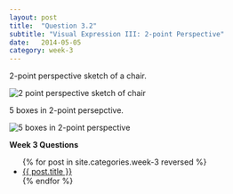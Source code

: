 ```yaml
---
layout: post
title:  "Question 3.2"
subtitle: "Visual Expression III: 2-point Perspective"
date:   2014-05-05
category: week-3
---
```

<p>2-point perspective sketch of a chair.</p> <!-- more -->
<img src="{{ site.baseurl }}/img/2-point.jpg" alt="2 point perspective sketch of chair">
<p>5 boxes in 2-point persepctive.</p> <!-- more -->
<img src="{{ site.baseurl }}/img/5-boxes.jpg" alt="5 boxes in 2-point perspective">


<p><strong>Week 3 Questions</strong></p>
<ul>
  {% for post in site.categories.week-3 reversed %}
  <li>
    <a href="{{ site.baseurl }}{{ post.url }}">{{ post.title }}</a>
  </li>
  {% endfor %}
</ul>